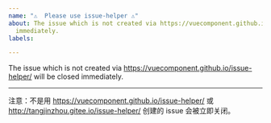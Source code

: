 ```yaml
---
name: "⚠️  Please use issue-helper ⚠️"
about: The issue which is not created via https://vuecomponent.github.io/issue-helper/ will be closed
  immediately.
labels:

---
```


The issue which is not created via https://vuecomponent.github.io/issue-helper/ will be closed immediately.

---

注意：不是用 https://vuecomponent.github.io/issue-helper/ 或 http://tangjinzhou.gitee.io/issue-helper/ 创建的 issue 会被立即关闭。
